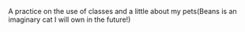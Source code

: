 A practice on the use of classes and a little about my pets(Beans is an imaginary cat I will own in the future!)
